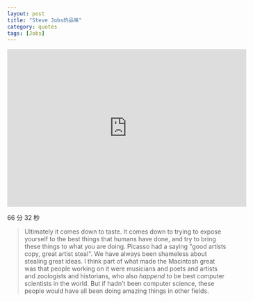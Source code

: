 ```yaml
---
layout: post
title: "Steve Jobs的品味"
category: quotes
tags: [Jobs]
---
```


<iframe src="https://player.vimeo.com/video/56750771" width="550" height="362" frameborder="0" allow="autoplay; fullscreen" allowfullscreen></iframe>


66 分 32 秒


> Ultimately it comes down to taste. It comes down to trying to expose yourself to the best things that humans have done, and try to bring these things to what you are doing. Picasso had a saying "good artists copy, great artist steal". We have always been shameless about stealing great ideas. I think part of what made the Macintosh great was that people working on it were musicians and poets and artists and zoologists and historians, who also *happend to* be best computer scientists in the world. But if hadn't been computer science, these people would have all been doing amazing things in other fields.
